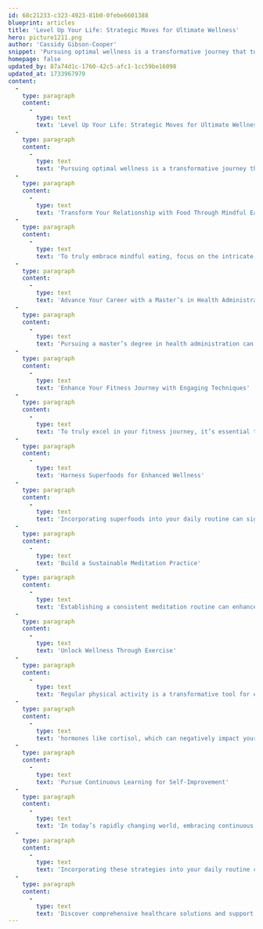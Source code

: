```yaml
---
id: 68c21233-c323-4923-81b0-0febe6601388
blueprint: articles
title: 'Level Up Your Life: Strategic Moves for Ultimate Wellness'
hero: picture1211.png
author: 'Cassidy Gibson-Cooper'
snippet: 'Pursuing optimal wellness is a transformative journey that touches on many aspects of self-improvement. It’s about more than just physical health—fostering balance across mental, emotional, and social well-being. You can create a more harmonious and fulfilling lifestyle by intentionally focusing on areas of your life that need growth or adjustment. Whether developing healthier habits, building stronger relationships, or setting meaningful goals, each step brings you closer to the life you envision. These strategies are designed to support and guide you along this empowering path.'
homepage: false
updated_by: 87a74d1c-1760-42c5-afc1-1cc59be16098
updated_at: 1733967979
content:
  -
    type: paragraph
    content:
      -
        type: text
        text: 'Level Up Your Life: Strategic Moves for Ultimate Wellness'
  -
    type: paragraph
    content:
      -
        type: text
        text: 'Pursuing optimal wellness is a transformative journey that touches on many aspects of self-improvement. It’s about more than just physical health—fostering balance across mental, emotional, and social well-being. You can create a more harmonious and fulfilling lifestyle by intentionally focusing on areas of your life that need growth or adjustment. Whether developing healthier habits, building stronger relationships, or setting meaningful goals, each step brings you closer to the life you envision. These strategies are designed to support and guide you along this empowering path.'
  -
    type: paragraph
    content:
      -
        type: text
        text: 'Transform Your Relationship with Food Through Mindful Eating'
  -
    type: paragraph
    content:
      -
        type: text
        text: 'To truly embrace mindful eating, focus on the intricate details of your meals, such as the taste, texture, and overall sensation of each bite. This practice encourages you to slow down and savor your food, leading to a more satisfying dining experience. By paying close attention to these sensory details, you not only enhance your enjoyment but also become more attuned to your body’s hunger and fullness cues, helping to prevent overeating. This approach is about cultivating a deeper appreciation for the food you consume and the effort involved in its journey from farm to table.'
  -
    type: paragraph
    content:
      -
        type: text
        text: 'Advance Your Career with a Master’s in Health Administration'
  -
    type: paragraph
    content:
      -
        type: text
        text: 'Pursuing a master’s degree in health administration can significantly elevate your career prospects by equipping you with essential skills and knowledge highly valued in the healthcare industry. This advanced education deepens your understanding of healthcare systems and enhances your leadership capabilities, positioning you as a strong candidate for senior roles. Look into the accredited online MHA programs available; you can gain the flexibility to balance your studies with personal and professional commitments. These programs ensure the skills you acquire directly apply to real-world scenarios, increasing organizational effectiveness and impact.'
  -
    type: paragraph
    content:
      -
        type: text
        text: 'Enhance Your Fitness Journey with Engaging Techniques'
  -
    type: paragraph
    content:
      -
        type: text
        text: 'To truly excel in your fitness journey, it’s essential to focus on mastering proper exercise techniques and exploring diverse workouts. By prioritizing correct form, you boost the effectiveness of your workouts and reduce the risk of injury, ensuring a safer and more enjoyable fitness experience. Incorporating various activities, such as High-Intensity Interval Training (HIIT) or yoga, can keep your routine exciting and prevent monotony. This approach challenges your body in new ways and keeps your mind engaged, fostering a sustainable and enjoyable fitness routine.'
  -
    type: paragraph
    content:
      -
        type: text
        text: 'Harness Superfoods for Enhanced Wellness'
  -
    type: paragraph
    content:
      -
        type: text
        text: 'Incorporating superfoods into your daily routine can significantly boost your health and vitality. These nutrient-dense foods, like leafy greens and berries, are rich in essential vitamins and minerals that strengthen your immune system, aiding in illness prevention. Opting for locally sourced and seasonal produce ensures you receive the highest nutrient content, which is vital for maintaining optimal health. By replacing processed foods with whole foods, such as apples and carrots, you can experience substantial health benefits.'
  -
    type: paragraph
    content:
      -
        type: text
        text: 'Build a Sustainable Meditation Practice'
  -
    type: paragraph
    content:
      -
        type: text
        text: 'Establishing a consistent meditation routine can enhance your well-being by promoting mindfulness and reducing stress. You can effortlessly integrate this practice into your life by weaving meditation into your daily activities, such as after showering or during your morning coffee. Consistency is crucial; scheduling meditation sessions like a fitness class can help sustain this habit. Flexibility is essential; if you miss a day, simply continue without guilt, as the best time to meditate is whenever it suits your schedule.'
  -
    type: paragraph
    content:
      -
        type: text
        text: 'Unlock Wellness Through Exercise'
  -
    type: paragraph
    content:
      -
        type: text
        text: 'Regular physical activity is a transformative tool for enhancing your mood and alleviating stress. When you engage in exercise, your body releases endorphins, natural chemicals that foster a sense of happiness and well-being. This elevates your mood and reduces stress'
  -
    type: paragraph
    content:
      -
        type: text
        text: 'hormones like cortisol, which can negatively impact your health if not managed. By incorporating activities such as running, swimming, or even a brisk walk into your routine, you can achieve a meditative state that allows you to focus on your movements, effectively leaving daily worries behind. This practice can improve mental clarity, increase self-confidence, and improve overall health.'
  -
    type: paragraph
    content:
      -
        type: text
        text: 'Pursue Continuous Learning for Self-Improvement'
  -
    type: paragraph
    content:
      -
        type: text
        text: 'In today’s rapidly changing world, embracing continuous learning is a key strategy for achieving optimal wellness through self-improvement. Committing to lifelong learning enhances your adaptability and competitiveness, which are crucial traits in evolving industries and technologies. This approach keeps you relevant in your field and boosts your problem-solving skills. Engaging in activities like reading articles, attending conferences, and participating in training programs can significantly broaden your knowledge base. Moreover, building a supportive network of mentors, coaches, and peers can help identify skill gaps and guide your learning journey.'
  -
    type: paragraph
    content:
      -
        type: text
        text: 'Incorporating these strategies into your daily routine can open the door to a more fulfilling and balanced life. By actively working towards optimal wellness, you support your physical health and nurture your mental and emotional well-being. These practices create a foundation for personal growth while enhancing your professional success, allowing you to perform at your best in all areas of life. Embracing these steps can help you cultivate a lifestyle prioritizing balance, resilience, and overall well-being, ensuring a healthier and more rewarding future.'
  -
    type: paragraph
    content:
      -
        type: text
        text: 'Discover comprehensive healthcare solutions and support at Vegas Healthcare, where your well-being is our priority. Explore our resources today to navigate your health journey with confidence!'
---
```


